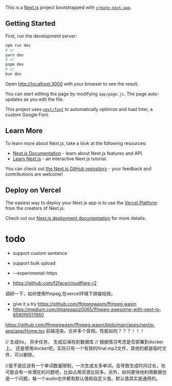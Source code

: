 This is a [Next.js](https://nextjs.org/) project bootstrapped with [`create-next-app`](https://github.com/vercel/next.js/tree/canary/packages/create-next-app).

## Getting Started

First, run the development server:

```bash
npm run dev
# or
yarn dev
# or
pnpm dev
# or
bun dev
```

Open [http://localhost:3000](http://localhost:3000) with your browser to see the result.

You can start editing the page by modifying `app/page.js`. The page auto-updates as you edit the file.

This project uses [`next/font`](https://nextjs.org/docs/basic-features/font-optimization) to automatically optimize and load Inter, a custom Google Font.

## Learn More

To learn more about Next.js, take a look at the following resources:

- [Next.js Documentation](https://nextjs.org/docs) - learn about Next.js features and API.
- [Learn Next.js](https://nextjs.org/learn) - an interactive Next.js tutorial.

You can check out [the Next.js GitHub repository](https://github.com/vercel/next.js/) - your feedback and contributions are welcome!

## Deploy on Vercel

The easiest way to deploy your Next.js app is to use the [Vercel Platform](https://vercel.com/new?utm_medium=default-template&filter=next.js&utm_source=create-next-app&utm_campaign=create-next-app-readme) from the creators of Next.js.

Check out our [Next.js deployment documentation](https://nextjs.org/docs/deployment) for more details.


# todo

- support custom sentence 
- support bulk upload 
- --experimental-https

- https://github.com/f2face/cloudflare-r2

调研一下，如何使用ffmpeg,在vercel环境下拼接视频。
- give it a try https://github.com/ffmpegwasm/ffmpeg.wasm 
- https://medium.com/@tareqaziz0065/ffmpeg-awesome-with-next-js-6580f6517660

https://github.com/ffmpegwasm/ffmpeg.wasm/blob/main/apps/nextjs-app/app/Home.tsx 前端渲染，合并多个音频。性能如何？？？！！！


// 生成tts， 异步任务， 生成后保存到数据库
// 根据情况考虑是否部署到docker上。
还是使用docker吧，实际只有一个有效的final.mp3文件，其他的都是临时文件，可以删除。

//是不是应该有一个单词数量限制，一次生成太多单词，会导致生成时间过长，也可能会有一些潜在的问题吧，比如占用资源比较多。另外，如何更快地利用数据也是一个问题。每一个audio也许都有默认值和自定义值。默认值其实是通用的。